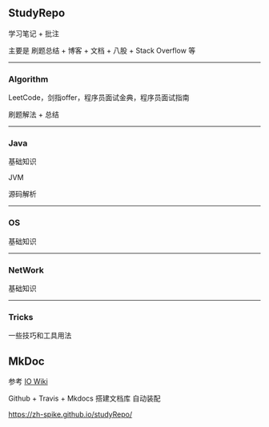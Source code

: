 ## StudyRepo

学习笔记 + 批注

主要是 刷题总结 + 博客 + 文档 + 八股 + Stack Overflow 等

***
### Algorithm

LeetCode，剑指offer，程序员面试金典，程序员面试指南

刷题解法 + 总结 

***
### Java

基础知识

JVM

源码解析

*** 
### OS

基础知识

*** 

### NetWork

基础知识

***

### Tricks

一些技巧和工具用法

## MkDoc

参考 [IO Wiki](https://oi-wiki.org/)

Github + Travis + Mkdocs 搭建文档库 自动装配

https://zh-spike.github.io/studyRepo/
